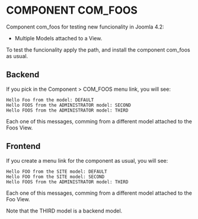 
# COMPONENT COM_FOOS

Component com_foos for testing new funcionality in Joomla 4.2: 

* Multiple Models attached to a View.

To test the funcionality apply the path, and install the component com_foos as usual.

## Backend

If you pick in the Component > COM_FOOS menu link, you will see:

```
Hello Foo from the model: DEFAULT
Hello FOOS from the ADMINISTRATOR model: SECOND
Hello FOOS from the ADMINISTRATOR model: THIRD
```

Each one of this messages, comming from a different model attached to the Foos View.

## Frontend

If you create a menu link for the component as usual, you will see:

```
Hello FOO from the SITE model: DEFAULT
Hello FOO from the SITE model: SECOND
Hello FOOS from the ADMINISTRATOR model: THIRD
```
Each one of this messages, comming from a different model attached to the Foo View.

Note that the THIRD model is a backend model.